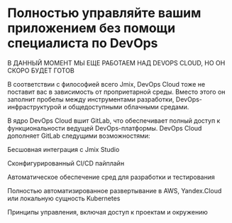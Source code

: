 # Полностью управляйте вашим приложением без помощи специалиста по DevOps

В ДАННЫЙ МОМЕНТ МЫ ЕЩЕ РАБОТАЕМ НАД DEVOPS CLOUD, НО ОН СКОРО БУДЕТ ГОТОВ

В соответствии с философией всего Jmix, DevOps Cloud тоже не поставит вас в зависимость от проприетарной среды. Вместо этого он заполнит пробелы между инструментами разработки, DevOps-инфраструктурой и общедоступными облачными средами.

В ядро DevOps Cloud вшит GitLab, что обеспечивает полный доступ к функциональности ведущей DevOps-платформы. DevOps Cloud дополняет GitLab следущими возможностями:

Бесшовная интеграция с Jmix Studio

Сконфигурированный CI/CD пайплайн

Автоматическое обеспечение сред для разработки и тестирования

Полностью автоматизированное развертывание в AWS, Yandex.Cloud или локальную сущность Kubernetes

Принципы управления, включая доступ к проектам и окружению
